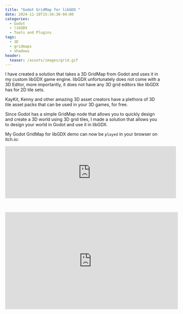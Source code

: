 ```yaml
---
title: "Godot GridMap for libGDX "
date: 2024-11-18T15:34:30-04:00
categories:
  - Godot
  - libGDX
  - Tools and Plugins
tags:
  - 3D
  - gridmaps
  - shadows
header:
  teaser: /assets/images/grid.gif
---
```


I have created a solution that takes a 3D GridMap from Godot and uses it in my custom libGDX game engine. libGDX unfortunately does not come with a 3D Editor, more importantly, it does not have any 3D grid editors like libGDX has for 2D tile sets.  

KayKit, Kenny and other amazing 3D asset creators have a plethora of 3D tile asset packs that can be used in your 3D games, for free.

Since Godot has a simple GridMap node that allows you to quickly design and create a 3D world using 3D grid tiles, I made a solution that allows you to design your world in Godot and use it in libGDX.

My Godot GridMap for libGDX demo can now be `played` in your browser on itch.io:

<iframe frameborder="0" src="https://itch.io/embed/3049332?border_width=2" width="554" height="169"><a href="https://antzgames.itch.io/libgdx-gridmap">libGDX GridMap - Demo by Antz</a></iframe>

&nbsp;

<iframe width="560" height="315" src="https://www.youtube.com/embed/-Z1yInwbrro?si=ULdQzrds8xbm47cH" title="YouTube video player" frameborder="0" allow="accelerometer; autoplay; clipboard-write; encrypted-media; gyroscope; picture-in-picture; web-share" referrerpolicy="strict-origin-when-cross-origin" allowfullscreen></iframe>